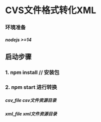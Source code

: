 # CVS文件格式转化XML
### 环境准备
##### nodejs >=14

## 启动步骤
### 1. npm install // 安装包
### 2. npm start 进行转换

#####       csv_file csv文件资源目录
#####       xml_file xml文件资源目录
